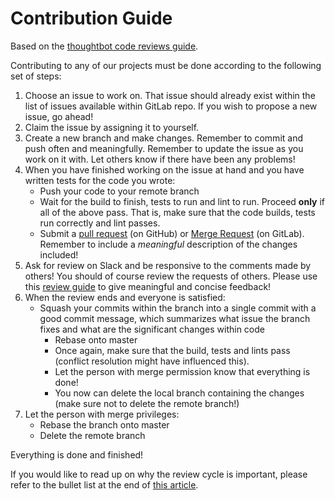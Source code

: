 # Contribution Guide

Based on the [thoughtbot code reviews guide](https://thoughtbot.com/playbook/developing/code-reviews).

Contributing to any of our projects must be done according to the following set of steps:

1. Choose an issue to work on. That issue should already exist within the list of issues available within GitLab repo. If you wish to propose a new issue, go ahead!
2. Claim the issue by assigning it to yourself. 
3. Create a new branch and make changes. Remember to commit and push often and meaningfully. Remember to update the issue as you work on it with. Let others know if there have been any problems!
4. When you have finished working on the issue at hand and you have written tests for the code you wrote:
    * Push your code to your remote branch
    * Wait for the build to finish, tests to run and lint to run. Proceed **only** if all of the above pass. That is, make sure that the code builds, tests run correctly and lint passes.
    * Submit a [pull request](https://help.github.com/articles/about-pull-requests/) (on GitHub) or [Merge Request](https://docs.gitlab.com/ee/gitlab-basics/add-merge-request.html) (on GitLab). Remember to include a *meaningful* description of the changes included!
 5. Ask for review on Slack and be responsive to the comments made by others! You should of course review the requests of others. Please use this [review guide](https://github.com/thoughtbot/guides/tree/master/code-review) to give meaningful and concise feedback!
 6. When the review ends and everyone is satisfied:
    * Squash your commits within the branch into a single commit with a good commit message, which summarizes what issue the branch fixes and what are the significant changes within code
      * Rebase onto master
      * Once again, make sure that the build, tests and lints pass (conflict resolution might have influenced this).
      * Let the person with merge permission know that everything is done!
      * You now can delete the local branch containing the changes (make sure not to delete the remote branch!)
7. Let the person with merge privileges:
     * Rebase the branch onto master
     * Delete the remote branch
     
Everything is done and finished!

If you would like to read up on why the review cycle is important, please refer to the bullet list at the end of [this article](https://thoughtbot.com/playbook/developing/code-reviews).
      